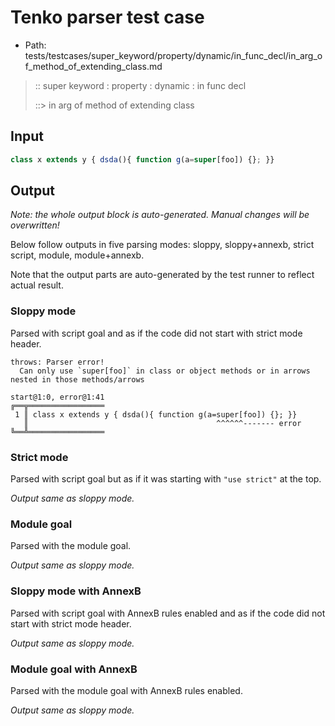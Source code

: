 # Tenko parser test case

- Path: tests/testcases/super_keyword/property/dynamic/in_func_decl/in_arg_of_method_of_extending_class.md

> :: super keyword : property : dynamic : in func decl
>
> ::> in arg of method of extending class

## Input

`````js
class x extends y { dsda(){ function g(a=super[foo]) {}; }}
`````

## Output

_Note: the whole output block is auto-generated. Manual changes will be overwritten!_

Below follow outputs in five parsing modes: sloppy, sloppy+annexb, strict script, module, module+annexb.

Note that the output parts are auto-generated by the test runner to reflect actual result.

### Sloppy mode

Parsed with script goal and as if the code did not start with strict mode header.

`````
throws: Parser error!
  Can only use `super[foo]` in class or object methods or in arrows nested in those methods/arrows

start@1:0, error@1:41
╔══╦═════════════════
 1 ║ class x extends y { dsda(){ function g(a=super[foo]) {}; }}
   ║                                          ^^^^^^------- error
╚══╩═════════════════

`````

### Strict mode

Parsed with script goal but as if it was starting with `"use strict"` at the top.

_Output same as sloppy mode._

### Module goal

Parsed with the module goal.

_Output same as sloppy mode._

### Sloppy mode with AnnexB

Parsed with script goal with AnnexB rules enabled and as if the code did not start with strict mode header.

_Output same as sloppy mode._

### Module goal with AnnexB

Parsed with the module goal with AnnexB rules enabled.

_Output same as sloppy mode._
